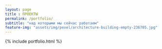 ```yaml
--- 
layout: page
title : ПРОЕКТЫ
permalink: /portfolio/
subtitle: "над которыми мы сейчас работаем" 
feature-img: "assets/img/pexel/architecture-building-empty-236705.jpg"
---
```


{% include portfolio.html %}
